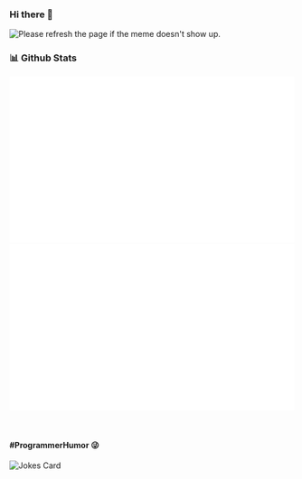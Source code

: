 ### Hi there 👋

<!--
**JParisR/JParisR** is a ✨ _special_ ✨ repository because its `README.md` (this file) appears on your GitHub profile.

Here are some ideas to get you started:

- 🔭 I’m currently working on ...
- 🌱 I’m currently learning ...
- 👯 I’m looking to collaborate on ...
- 🤔 I’m looking for help with ...
- 💬 Ask me about ...
- 📫 How to reach me: ...
- 😄 Pronouns: ...
- ⚡ Fun fact: ...
-->

<img src='https://random-memer.herokuapp.com/' title="Meme" alt="Please refresh the page if the meme doesn't show up.">

<br>


### 📊 Github Stats
<a href='https://github.com/JParisR/GitHub-stats'>
  
![Stats Overview](https://raw.githubusercontent.com/JParisR/GitHub-stats/master/generated/overview.svg)
![Most Used Languages](https://raw.githubusercontent.com/JParisR/GitHub-stats/master/generated/languages.svg)

</a>

<br>


#### #ProgrammerHumor :stuck_out_tongue_winking_eye:
<!-- Markdown -->
![Jokes Card](https://readme-jokes.vercel.app/api?theme=random)

